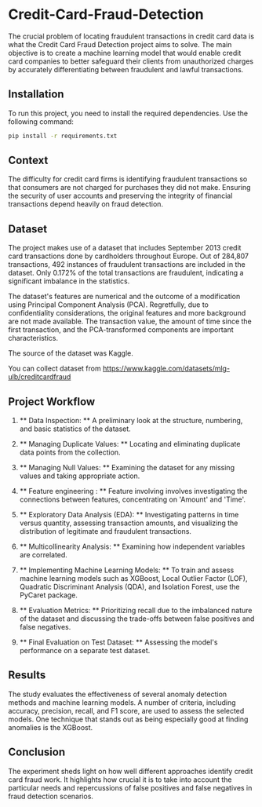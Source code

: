 # Credit-Card-Fraud-Detection

The crucial problem of locating fraudulent transactions in credit card data is what the Credit Card Fraud Detection project aims to solve. The main objective is to create a machine learning model that would enable credit card companies to better safeguard their clients from unauthorized charges by accurately differentiating between fraudulent and lawful transactions.

## Installation

To run this project, you need to install the required dependencies. Use the following command:

```bash
pip install -r requirements.txt
```
## Context

The difficulty for credit card firms is identifying fraudulent transactions so that consumers are not charged for purchases they did not make. Ensuring the security of user accounts and preserving the integrity of financial transactions depend heavily on fraud detection.

## Dataset
The project makes use of a dataset that includes September 2013 credit card transactions done by cardholders throughout Europe. Out of 284,807 transactions, 492 instances of fraudulent transactions are included in the dataset. Only 0.172% of the total transactions are fraudulent, indicating a significant imbalance in the statistics.

The dataset's features are numerical and the outcome of a modification using Principal Component Analysis (PCA). Regretfully, due to confidentiality considerations, the original features and more background are not made available. The transaction value, the amount of time since the first transaction, and the PCA-transformed components are important characteristics.

The source of the dataset was Kaggle.

You can collect dataset from https://www.kaggle.com/datasets/mlg-ulb/creditcardfraud

## Project Workflow


1. ** Data Inspection: ** A preliminary look at the structure, numbering, and basic statistics of the dataset.

2. ** Managing Duplicate Values: ** Locating and eliminating duplicate data points from the collection.

3. ** Managing Null Values: ** Examining the dataset for any missing values and taking appropriate action.

4. ** Feature engineering : ** Feature involving involves investigating the connections between features, concentrating on 'Amount' and 'Time'.

5. ** Exploratory Data Analysis (EDA): ** Investigating patterns in time versus quantity, assessing transaction amounts, and visualizing the distribution of legitimate and fraudulent transactions.

6. ** Multicollinearity Analysis: ** Examining how independent variables are correlated.

7. ** Implementing Machine Learning Models: ** To train and assess machine learning models such as XGBoost, Local Outlier Factor (LOF), Quadratic Discriminant Analysis (QDA), and Isolation Forest, use the PyCaret package.

8. ** Evaluation Metrics: ** Prioritizing recall due to the imbalanced nature of the dataset and discussing the trade-offs between false positives and false negatives.

9. ** Final Evaluation on Test Dataset: ** Assessing the model's performance on a separate test dataset.


## Results

The study evaluates the effectiveness of several anomaly detection methods and machine learning models. A number of criteria, including accuracy, precision, recall, and F1 score, are used to assess the selected models. One technique that stands out as being especially good at finding anomalies is the XGBoost.

## Conclusion

The experiment sheds light on how well different approaches identify credit card fraud work. It highlights how crucial it is to take into account the particular needs and repercussions of false positives and false negatives in fraud detection scenarios.

